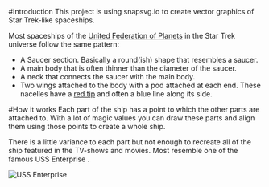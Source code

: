 #Introduction
This project is using snapsvg.io to create vector graphics of Star Trek-like spaceships.

Most spaceships of the [United Federation of Planets](https://en.wikipedia.org/wiki/United_Federation_of_Planets) in the Star Trek universe follow the same pattern:
+ A Saucer section. Basically a round(ish) shape that resembles a saucer.
+ A main body that is often thinner than the diameter of the saucer.
+ A neck that connects the saucer with the main body.
+ Two wings attached to the body with a pod attached at each end. These nacelles have a [red tip](http://memory-alpha.wikia.com/wiki/Bussard_collector) and often a blue line along its side.

#How it works
Each part of the ship has a point to which the other parts are attached to. With a lot of magic values you can draw these parts and align them using those points to create a whole ship.

There is a little variance to each part but not enough to recreate all of the ship featured in the TV-shows and movies. Most resemble one of the famous USS Enterprise .

![USS Enterprise](https://en.wikipedia.org/wiki/USS_Enterprise_(NCC-1701)#/media/File:USS_Enterprise_(NCC-1701),_ENT1231.jpg "USS Enterprise (NCC-1701)")